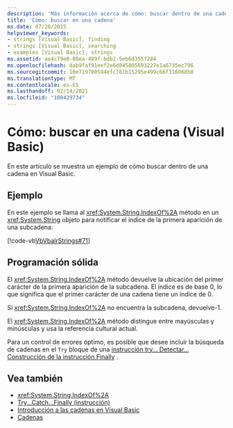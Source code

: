 ```yaml
---
description: 'Más información acerca de cómo: buscar dentro de una cadena (Visual Basic)'
title: 'Cómo: buscar en una cadena'
ms.date: 07/20/2015
helpviewer_keywords:
- strings [Visual Basic], finding
- strings [Visual Basic], searching
- examples [Visual Basic], strings
ms.assetid: ae4c79e0-08ea-489f-bdb2-5eb6d355f284
ms.openlocfilehash: dab9faf91eef2e6d845805693227e1a6735ec796
ms.sourcegitcommit: 10e719780594efc781b15295e499c66f316068b8
ms.translationtype: MT
ms.contentlocale: es-ES
ms.lasthandoff: 02/14/2021
ms.locfileid: "100429734"
---
```

# <a name="how-to-search-within-a-string-visual-basic"></a>Cómo: buscar en una cadena (Visual Basic)

En este artículo se muestra un ejemplo de cómo buscar dentro de una cadena en Visual Basic.

## <a name="example"></a>Ejemplo

En este ejemplo se llama al <xref:System.String.IndexOf%2A> método en un <xref:System.String> objeto para notificar el índice de la primera aparición de una subcadena:

 [!code-vb[VbVbalrStrings#71](~/samples/snippets/visualbasic/VS_Snippets_VBCSharp/VbVbalrStrings/VB/Class2.vb#71)]

## <a name="robust-programming"></a>Programación sólida

El <xref:System.String.IndexOf%2A> método devuelve la ubicación del primer carácter de la primera aparición de la subcadena. El índice es de base 0, lo que significa que el primer carácter de una cadena tiene un índice de 0.

Si <xref:System.String.IndexOf%2A> no encuentra la subcadena, devuelve-1.

El <xref:System.String.IndexOf%2A> método distingue entre mayúsculas y minúsculas y usa la referencia cultural actual.

Para un control de errores óptimo, es posible que desee incluir la búsqueda de cadenas en el `Try` bloque de una [instrucción try... Detectar... Construcción de la instrucción Finally](../../../language-reference/statements/try-catch-finally-statement.md) .

## <a name="see-also"></a>Vea también

- <xref:System.String.IndexOf%2A>
- [Try...Catch...Finally (instrucción)](../../../language-reference/statements/try-catch-finally-statement.md)
- [Introducción a las cadenas en Visual Basic](introduction-to-strings.md)
- [Cadenas](index.md)
